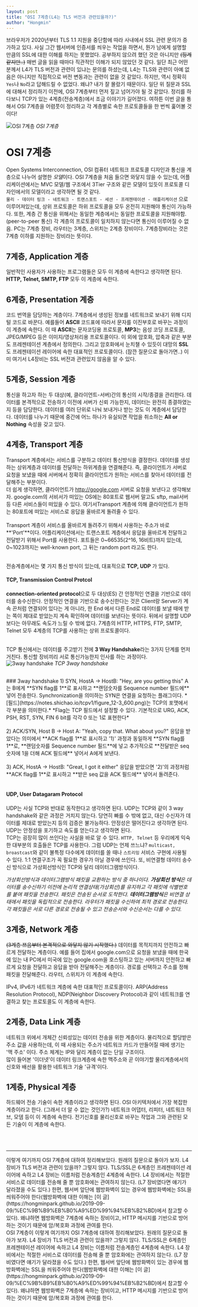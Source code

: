 ```yaml
---
layout: post
title: "OSI 7계층(L4는 TLS 버전과 관련있을까?)"
author: "Hongmin"
---
```

브라우저가 2020년부터 TLS 1.1 지원을 중단함에 따라 사내에서 SSL 관련 문의가 증가하고 있다.
사실 그간 웹서버에 인증서를 씌우는 작업을 하면서, 뭔가 남에게 설명할 만큼의 SSL에 대한 이해를 하지는 못했었다.
공부하지 않으려 했던 것은 아니지만 ~~(핑계같지만..)~~ 매번 글을 읽을 때마다 직관적인 이해가 되지 않았던 것 같다.
일단 최근 어떤 분께서 L4가 TLS 버전과 관련이 있냐는 문의를 하셨는데, L4는 TLS와 관련이 아예 없음은 아니지만
직접적으로 버전 변동과는 관련이 없을 것 같았다. 하지만, 역시 정확히 `Yes`나 `No`라고 답해드릴 수 없었다. 
왜냐? 내가 잘 몰랐기 때문이다. 일단 위 질문과 SSL에 대해서 정리하기 이전에, OSI 7계층부터 먼저 짚고 넘어가야 될 것 같았다. 정리를 하다보니 TCP가 있는 4계층(전송계층)에서 조금 이야기가 길어졌다. 여하튼 이번 글을 통해서 OSI 7계층을 어렴풋이 정리하고 각 계층별로 속한 프로토콜들을 한 번씩 훑어볼 것이다!

![OSI 7계층](https://img1.daumcdn.net/thumb/R800x0/?scode=mtistory2&fname=https%3A%2F%2Ft1.daumcdn.net%2Fcfile%2Ftistory%2F0149B333513AACED18)
_OSI 7계층_

# OSI 7계층
Open Systems Interconnection, OSI
컴퓨터 네트워크 프로토콜 디자인과 통신을 계층으로 나누어 설명한 *모델*이다. OSI 7계층을 처음 들으면 와닿지 않을 수 있는데, 어플리케이션에서는 MVC 모델/웹 구조에서 3Tier 구조와 같은 모델이 있듯이 프로토콜 디자인에서의 모델이라고 생각하면 될 것 같다. <br>
`물리 - 데이터 링크 - 네트워크 - 트랜스포트 - 세션 - 프레젠테이션 - 애플리케이션` 으로 이루어져있는데,
상위 프로토콜은 하위 프로토콜을 모두 온전히 지원해야 통신이 가능하다. 또한, 계층 간 통신을 위해서는 동일한 계층에서는 동일한 프로토콜을 지원해야함. (peer-to-peer 통신) 각 계층의 프로토콜이 일치하지 않는다면 통신이 이루어질 수 없음.
PC는 7계층 장비, 라우터는 3계층, 스위치는 2계층 장비이다. 7계층장비라는 것은 7계층 이하를 지원하는 장비라는 뜻이다. 

## 7계층, Application 계층
일반적인 사용자가 사용하는 프로그램들은 모두 이 계층에 속한다고 생각하면 된다. **HTTP, Telnet, SMTP, FTP** 모두 이 계층에 속한다.

## 6계층, Presentation 계층
코드 번역을 담당하는 계층이다. 7계층에서 생성된 정보를 네트워크로 보내기 위해 디지털 코드로 바꾼다. 예를들어 **ASCII** 코드표에 따라서 문자를 이진부호로 바꾸는 과정이 이 계층에 속한다. 이 때 **ASCII**는 문자코딩용 프로토콜, **MP3**는 음성 코딩 프로토콜, JPEG/MPEG 등은 이미지/영상처리용 프로토콜이다. 이 외에 암호화, 압축과 같은 부분도 프레젠테이션 계층에서 정의한다. 그리고 암호화에서 눈치챌 수 있듯이 대망의 **SSL**도 프레젠테이션 레이어에 속한 대표적인 프로토콜이다. (잠깐 질문으로 돌아가면..) 이미 여기서 L4장비는 SSL 버전과 관련있지 않음을 알 수 있다.

## 5계층, Session 계층
통신을 하고자 하는 두 대상(예, 클라이언트-서버)간의 통신의 시작/종결을 관리한다. 데이터를 본격적으로 전송하기 이전에 서버가 신뢰 가능한지, 데이터는 완전히 종결하였는지 등을 담당한다. 데이터를 여러 단위로 나눠 보내거나 받는 것도 이 계층에서 담당한다. 데이터를 나누기 때문에 중간에 어느 하나가 유실되면 작업을 취소하는 **All or Nothing** 속성을 갖고 있다.

## 4계층, Transport 계층
Transport 계층에서는 서비스를 구분하고 데이터 통신방식을 결정한다. 데이터를 생성하는 상위계층과 데이터를 전달하는 하위계층을 연결해준다. 즉, 클라이언트가 서버로 요청을 보냈을 때에 서버에서 정확히 클라이언트가 원하는 서비스를 찾아서 데이터를 전달해주는 부분이다. <br>
더 쉽게 생각하면, 클라이언트가 http://google.com 서버로 요청을 보낸다고 생각해보자. google.com의 서비서가 떠있는 OS에는 80포트로 웹서버 말고도 sftp, mail서버 등 다른 서비스들이 떠있을 수 있다. 여기서Transport 계층에 의해 클라이언트가 원하는 80포트에 떠있는 서비스로 응답을 올바르게 돌려줄 수 있다.<br><br>
Transport 계층이 서비스를 올바르게 돌려주기 위해서 사용하는 주소가 바로 **'Port'**이다. 어플리케이션에서는 트랜스포트 계층에서 응답을 올바르게 전달하고 전달받기 위해서 Port를 사용한다.
포트들은 0~66535(2^16, 16비트)까지 있는데, 0~1023까지는 well-known port, 그 뒤는 random port 라고도 한다. <br><br>

전송계층에서는 몇 가지 통신 방식이 있는데, 대표적으로 **TCP, UDP** 가 있다.
#### TCP, Transmission Control Protcol
**connection-oriented protocol**으로 두 대상(ES) 간 안정적인 연결을 기반으로 데이터를 송수신한다. 안정적인 연결을 기반으로 송수신한다는 것은 Client랑 Server가 계속 끈처럼 연결되어 있다는 게 아니라, 한 End 에서 다른 End로 데이터를 보낼 때에 받는 쪽이 제대로 받았는지 계속 확인하며 데이터를 보낸다는 뜻이다. 뒤에서 설명할 UDP 보다는 아무래도 속도가 느릴 수 밖에 없다. 7계층의 HTTP, HTTPS, FTP, SMTP, Telnet 모두 4계층의 TCP를 사용하는 상위 프로토콜이다. <br><br>

TCP 통신에서는 데이터를 주고받기 전에 **3 Way Handshake**라는 3가지 단계를 먼저 거친다. 통신할 장비끼리 서로 통신가능한지 인사를 하는 과정이다.
![3way handshake](https://miro.medium.com/max/2612/1*n22QJMww4vGw_MrlZbysLg.png)
_TCP 3way handshake_

<br>
### 3way handshake
1) SYN, HostA -> HostB: "Hey, are you getting this"
A는 B에게 **SYN flag를 1**로 표시하고 **랜덤숫자를 Sequence number 필드에** 넣어 전송한다. Synchronization을 의미하는 SYN은 연결을 요청하는 플래그이다.
*[필드](https://notes.shichao.io/tcpv1/figure_12-3_600.png)는 TCP의 포맷에서 각 부분을 의미한다.*
*Flag는 TCP 필드에서 설정할 수 있다. 기본적으로 URG, ACK, PSH, RST, SYN, FIN 6 bit를 각각 0 또는 1로 표현한다*
<br><br>
2) ACK/SYN, Host B -> Host A: "Yeah, copy that. What about you?"
응답을 받았다는 의미에서 **ACK flag를 1**로 표시하고 '1)' 과정과 동일하게 **SYN flag를 1**로, **랜덤숫자를 Sequence number 필드**에 넣고 추가적으로 **전달받은 seq 숫자에 1을 더해 ACK 필드에** 넣어서 A에게 보낸다.
<br><br>
3) ACK, HostA -> HostB: "Great, I got it either"
응답을 받았으면 '2)'의 과정처럼 **ACK flag를 1**로 표시하고 **받은 seq 값을 ACK 필드에** 넣어서 돌려준다.
<br><br>

#### UDP, User Datagaram Protocol
UDP는 사실 TCP와 반대로 동작한다고 생각하면 된다. UDP는 TCP와 같이 3 way handshake와 같은 과정은 거치지 않는다. 당연히 빠를 수 밖에 없고, 대신 수신자가 데이터를 제대로 받았는지 등의 검증은 불가능하다. 안정성은 떨어진다고 생각하면 된다. UDP는 안정성을 포기하고 속도를 얻는다고 생각하면 된다.<br>
TCP는 굉장히 많이 쓰인다는 사실을 바로 알 수 있다. `HTTP, Telnet` 등 우리에게 익숙한 대부분의 호출들은 TCP를 사용한다. 그럼 UDP는 언제 쓰느냐? 
`multicast, broastcast`와 같이 불특정 다수에게 데이터를 쏠 때나 `스트리밍` 서비스 구현에 사용될 수 있다. 1:1 연결구조가 꼭 필요한 경우가 아닐 경우에 쓰인다.
또, 비연결형 데이터 송수신 방식으로 가상회선방식인 TCP와 달리 데이터그램방식이다.

*가상회선방식과 데이터그램방식
패킷을 교환하는 방식 중 하나이다. **가상회선 방식**은 데이터를 송수신하기 이전에 논리적 연결상태(가상회선)를 유지하고 각 패킷에 식별번호를 붙여 패킷을 전송한다. 패킷은 전송된 순서로 도착한다.
**데이터그램방식**은 비연결 상태에서 패킷을 독립적으로 전송한다. 라우터가 패킷을 수신하여 최적 경로로 전송한다. 각 패킷들은 서로 다른 경로로 전송될 수 있고 전송순서와 수신순서는 다를 수 있다.*

## 3계층, Network 계층
~~(3계층 쯔음부터 본격적으로 와닿지 않기 시작했다.)~~
데이터를 목적지까지 안전하고 빠르게 전달하는 계층이다. 예를 들어 집에서 google.com으로 요청을 보냈을 때에 한국에 있는 내 PC에서 미국에 있는 google.com을 호스팅하고 있는 서버까지 안전하고 빠르게 요청을 전달하고 응답을 받아 전달해주는 계층이다. 경로를 선택하고 주소를 정해 패킷을 전달해준다. 라우터, 스위치가 이 계층에 속한다.<br>

IPv4, IPv6가 네트워크 계층에 속한 대표적인 프로토콜이다. ARP(Address Resolution Protocol), NDP(Neighbor Discovery Protocol)과 같이 네트워크를 연결하고 찾는 프로토콜도 이 계층에 속한다.

## 2계층, Data Link 계층
네트워크 위에서 개체간 신뢰성있는 데이터 전송을 위한 계층이다. 물리적으로 할당받은 주소 값을 사용하는데, 이 때 사용되는 주소가 네트워크 카드가 만들어질 때에 생기는 '맥 주소' 이다. 주소 체계는 IP와 달리 계층이 없는 단일 구조이다.<br>
많이 들어본 '이더넷'이 데이터 링크계층에 속한 맥주소와 곧 이야기할 물리계층에서의 신호와 배선을 활용한 네트워크 기술 '규격'이다.

## 1계층, Physical 계층
하드웨어 전송 기술이 속한 계층이라고 생각하면 된다. OSI 아키텍처에서 가장 복잡한 계층이라고 한다. (그래서 더 알 수 없는 것인가?) 네트워크 어댑터, 리피터, 네트워크 허브, 모뎀 등이 이 계층에 속한다. 전기신호를 물리신호로 바꾸는 작업과 그와 관련된 모든 기술이 이 계층에 속한다.
 
<br><br>
<hr>
이렇게 여기까지 OSI 7계층에 대하여 정리해보았다. 원래의 질문으로 돌아가 보자. L4 장비가 TLS 버전과 관련이 있을까? 그렇지 않다. TLS/SSL은 6계층인 프레젠테이션 레이어에 속하고 L4 장비는 이름처럼 전송계층인 4계층에 속한다. L4 장비에서는 적절한 서비스로 데이터를 전송해 줄 뿐 암호화에는 관여하지 않는다. (L7 장비였다면 얘기가 달라졌을 수도 있다.) 한편, 웹서버 앞단에 웹방화벽이 있는 경우에 웹방화벽에는 SSL을 씌워주어야 한다(웹방화벽에 대한 이해는 [이 글](https://hongminpark.github.io/2019-09-09/%EC%9B%B9%EB%B0%A9%ED%99%94%EB%B2%BD)에서 참고할 수 있다). 왜냐하면 웹방화벽은 7계층에 속하는 장비이고, HTTP 메시지를 기반으로 방어하는 것이기 때문에 암/복호화 과정에 관여를 한다.<br>
OSI 7계층이 
이렇게 여기까지 OSI 7계층에 대하여 정리해보았다. 원래의 질문으로 돌아가 보자. L4 장비가 TLS 버전과 관련이 있을까? 그렇지 않다. TLS/SSL은 6계층인 프레젠테이션 레이어에 속하고 L4 장비는 이름처럼 전송계층인 4계층에 속한다. L4 장비에서는 적절한 서비스로 데이터를 전송해 줄 뿐 암호화에는 관여하지 않는다. (L7 장비였다면 얘기가 달라졌을 수도 있다.) 한편, 웹서버 앞단에 웹방화벽이 있는 경우에 웹방화벽에는 SSL을 씌워주어야 한다(웹방화벽에 대한 이해는 [이 글](https://hongminpark.github.io/2019-09-09/%EC%9B%B9%EB%B0%A9%ED%99%94%EB%B2%BD)에서 참고할 수 있다). 왜냐하면 웹방화벽은 7계층에 속하는 장비이고, HTTP 메시지를 기반으로 방어하는 것이기 때문에 암/복호화 과정에 관여를 한다.<br>

